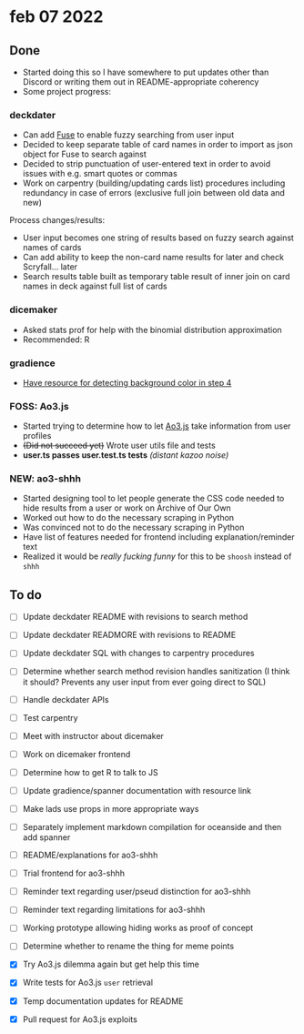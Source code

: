 # feb 07 2022

## Done

- Started doing this so I have somewhere to put updates other than Discord or writing them out in README-appropriate coherency 
- Some project progress:

### deckdater

- Can add [Fuse](https://fusejs.io/) to enable fuzzy searching from user input 
- Decided to keep separate table of card names in order to import as json object for Fuse to search against
- Decided to strip punctuation of user-entered text in order to avoid issues with e.g. smart quotes or commas 
- Work on carpentry (building/updating cards list) procedures including redundancy in case of errors (exclusive full join between old data and new)

Process changes/results:

- User input becomes one string of results based on fuzzy search against names of cards
- Can add ability to keep the non-card name results for later and check Scryfall... later
- Search results table built as temporary table result of inner join on card names in deck against full list of cards 

### dicemaker

- Asked stats prof for help with the binomial distribution approximation
- Recommended: R

### gradience

- [Have resource for detecting background color in step 4](https://github.com/essential-randomness/bobadocs/blob/06494b0dc9db49347ccf322f092411c4c4b4ca3c/src/components/github/FilteredLabelsList.module.css)

### FOSS: Ao3.js

- Started trying to determine how to let [Ao3.js](https://github.com/essential-randomness/AO3.js) take information from user profiles
- ~~(Did not succeed yet)~~ Wrote user utils file and tests
- **user.ts passes user.test.ts tests** _(distant kazoo noise)_

### NEW: ao3-shhh

- Started designing tool to let people generate the CSS code needed to hide results from a user or work on Archive of Our Own 
- Worked out how to do the necessary scraping in Python
- Was convinced not to do the necessary scraping in Python 
- Have list of features needed for frontend including explanation/reminder text 
- Realized it would be *really fucking funny* for this to be `shoosh` instead of `shhh`

## To do 

- [ ] Update deckdater README with revisions to search method 
- [ ] Update deckdater READMORE with revisions to README
- [ ] Update deckdater SQL with changes to carpentry procedures 
- [ ] Determine whether search method revision handles sanitization (I think it should? Prevents any user input from ever going direct to SQL)
- [ ] Handle deckdater APIs
- [ ] Test carpentry 

- [ ] Meet with instructor about dicemaker
- [ ] Work on dicemaker frontend 
- [ ] Determine how to get R to talk to JS

- [ ] Update gradience/spanner documentation with resource link
- [ ] Make lads use props in more appropriate ways 
- [ ] Separately implement markdown compilation for oceanside and then add spanner

- [ ] README/explanations for ao3-shhh
- [ ] Trial frontend for ao3-shhh
- [ ] Reminder text regarding user/pseud distinction for ao3-shhh
- [ ] Reminder text regarding limitations for ao3-shhh
- [ ] Working prototype allowing hiding works as proof of concept 
- [ ] Determine whether to rename the thing for meme points 

- [x] Try Ao3.js dilemma again but get help this time 
- [x] Write tests for Ao3.js `user` retrieval 
- [x] Temp documentation updates for README
- [x] Pull request for Ao3.js exploits 